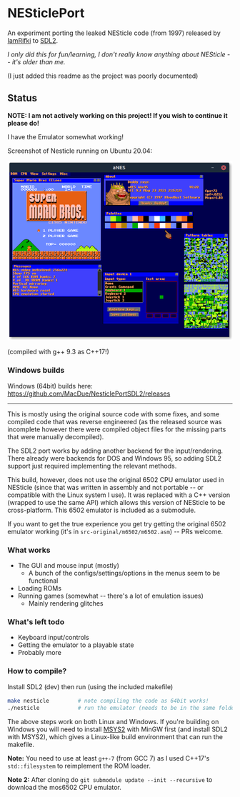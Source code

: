 # NESticlePort
An experiment porting the leaked NESticle code (from 1997) released by [IamRifki](https://github.com/IamRifki/NESticle) to [SDL2](https://www.libsdl.org/).

_I only did this for fun/learning, I don't really know anything about NESticle -- it's older than me._

(I just added this readme as the project was poorly documented)

## Status

**NOTE: I am not actively working on this project! If you wish to continue it please do!**

I have the Emulator somewhat working!

Screenshot of Nesticle running on Ubuntu 20.04:

![The emulator](./github_images/screenshot.png)


(compiled with g++ 9.3 as C++17!)

### Windows builds

Windows (64bit) builds here: <https://github.com/MacDue/NesticlePortSDL2/releases>

---

This is mostly using the original source code with some fixes, and some compiled code that was reverse engineered (as the released source was incomplete however there were compiled object files for the missing parts that were manually decompiled).

The SDL2 port works by adding another backend for the input/rendering. There already were backends for DOS and Windows 95, so adding SDL2 support just required implementing the relevant methods.

This build, however, does not use the original 6502 CPU emulator used in NESticle (since that was written in assembly and not portable -- or compatible with the Linux system I use). It was replaced with a C++ version (wrapped to use the same API) which allows this version of NESticle to be cross-platform. This 6502 emulator is included as a submodule.

If you want to get the true experience you get try getting the original 6502 emulator working (it's in `src-original/m6502/m6502.asm`) -- PRs welcome.

### What works

- The GUI and mouse input (mostly)
	- A bunch of the configs/settings/options in the menus seem to be functional
- Loading ROMs
- Running games (somewhat -- there's a lot of emulation issues)
  - Mainly rendering glitches

### What's left todo
  - Keyboard input/controls
  - Getting the emulator to a playable state
  - Probably more

### How to compile?

  Install SDL2 (dev) then run (using the included makefile)
  ```sh
  make nesticle         # note compiling the code as 64bit works!
  ./nesticle            # run the emulator (needs to be in the same folder as gui.vol and anes.pal)
  ```
  The above steps work on both Linux and Windows.
  If you're building on Windows you will need to install [MSYS2](https://www.msys2.org/) with MinGW first (and install SDL2 with MSYS2), which gives a Linux-like build environment that can run the makefile.

  **Note:** You need to use at least `g++-7` (from GCC 7) as I used C++17's ``std::filesystem`` to reimplement the ROM loader.

  **Note 2:** After cloning do `git submodule update --init --recursive` to download the mos6502 CPU emulator.
